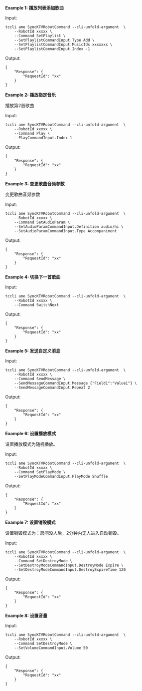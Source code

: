 **Example 1: 播放列表添加歌曲**



Input: 

```
tccli ame SyncKTVRobotCommand --cli-unfold-argument  \
    --RobotId xxxxx \
    --Command SetPlaylist \
    --SetPlaylistCommandInput.Type Add \
    --SetPlaylistCommandInput.MusicIds xxxxxxx \
    --SetPlaylistCommandInput.Index -1
```

Output: 
```
{
    "Response": {
        "RequestId": "xx"
    }
}
```

**Example 2: 播放指定音乐**

播放第2首歌曲

Input: 

```
tccli ame SyncKTVRobotCommand --cli-unfold-argument  \
    --RobotId xxxxx \
    --Command Play \
    --PlayCommandInput.Index 1
```

Output: 
```
{
    "Response": {
        "RequestId": "xx"
    }
}
```

**Example 3: 变更歌曲音频参数**

变更歌曲音频参数

Input: 

```
tccli ame SyncKTVRobotCommand --cli-unfold-argument  \
    --RobotId xxxxx \
    --Command SetAudioParam \
    --SetAudioParamCommandInput.Definition audio/hi \
    --SetAudioParamCommandInput.Type Accompaniment
```

Output: 
```
{
    "Response": {
        "RequestId": "xx"
    }
}
```

**Example 4: 切换下一首歌曲**



Input: 

```
tccli ame SyncKTVRobotCommand --cli-unfold-argument  \
    --RobotId xxxxx \
    --Command SwitchNext
```

Output: 
```
{
    "Response": {
        "RequestId": "xx"
    }
}
```

**Example 5: 发送自定义消息**



Input: 

```
tccli ame SyncKTVRobotCommand --cli-unfold-argument  \
    --RobotId xxxxx \
    --Command SendMessage \
    --SendMessageCommandInput.Message {"Field1":"Value1"} \
    --SendMessageCommandInput.Repeat 2
```

Output: 
```
{
    "Response": {
        "RequestId": "xx"
    }
}
```

**Example 6: 设置播放模式**

设置播放模式为随机播放。

Input: 

```
tccli ame SyncKTVRobotCommand --cli-unfold-argument  \
    --RobotId xxxxx \
    --Command SetPlayMode \
    --SetPlayModeCommandInput.PlayMode Shuffle
```

Output: 
```
{
    "Response": {
        "RequestId": "xx"
    }
}
```

**Example 7: 设置销毁模式**

设置销毁模式为：房间没人后，2分钟内无人进入自动销毁。

Input: 

```
tccli ame SyncKTVRobotCommand --cli-unfold-argument  \
    --RobotId xxxxx \
    --Command SetDestroyMode \
    --SetDestroyModeCommandInput.DestroyMode Expire \
    --SetDestroyModeCommandInput.DestroyExpireTime 120
```

Output: 
```
{
    "Response": {
        "RequestId": "xx"
    }
}
```

**Example 8: 设置音量**



Input: 

```
tccli ame SyncKTVRobotCommand --cli-unfold-argument  \
    --RobotId xxxxx \
    --Command SetDestroyMode \
    --SetVolumeCommandInput.Volume 50
```

Output: 
```
{
    "Response": {
        "RequestId": "xx"
    }
}
```

